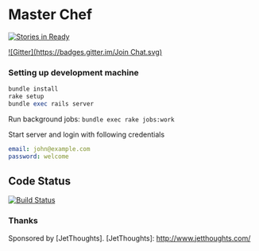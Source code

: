 Master Chef
===========
[![Stories in Ready](https://badge.waffle.io/jetthoughts/master-chef.png?label=ready&title=Ready)](http://waffle.io/jetthoughts/master-chef)

[![Gitter](https://badges.gitter.im/Join Chat.svg)](https://gitter.im/jetthoughts/master-chef?utm_source=badge&utm_medium=badge&utm_campaign=pr-badge&utm_content=badge)

<Description goe here>

### Setting up development machine

```ruby
bundle install
rake setup
bundle exec rails server
```

Run background jobs: `bundle exec rake jobs:work`


Start server and login with following credentials

```yaml
email: john@example.com
password: welcome
```

## Code Status

[![Build Status](https://travis-ci.org/jetthoughts/master-chef.png?branch=master)](https://travis-ci.org/jetthoughts/master-chef)

### Thanks

Sponsored by [JetThoughts].
[JetThoughts]: http://www.jetthoughts.com/
